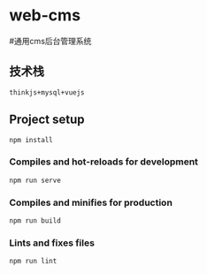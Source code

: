 # web-cms

#通用cms后台管理系统

## 技术栈
```
thinkjs+mysql+vuejs
```
## Project setup
```
npm install
```

### Compiles and hot-reloads for development
```
npm run serve
```

### Compiles and minifies for production
```
npm run build
```

### Lints and fixes files
```
npm run lint
```
